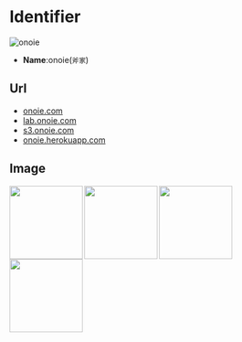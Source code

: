 # Identifier
![onoie](http://rawgit.com/onoie/identifier/master/onoie.gif)
 * **Name**:onoie(`斧家`)

## Url
* [onoie.com](http://onoie.com/)
* [lab.onoie.com](http://lab.onoie.com/)
* [s3.onoie.com](http://s3.onoie.com/)
* [onoie.herokuapp.com](https://onoie.herokuapp.com/)

## Image
<img src="http://rawgit.com/onoie/identifier/master/cherenkov.gif" align="left" height="128"/>
<img src="http://rawgit.com/onoie/identifier/master/onoie.svg" align="left" height="128"/>
<img src="http://rawgit.com/onoie/identifier/master/peek.gif" align="left" height="128"/>
<img src="http://rawgit.com/onoie/identifier/master/28139976.png" align="left" height="128"/>
